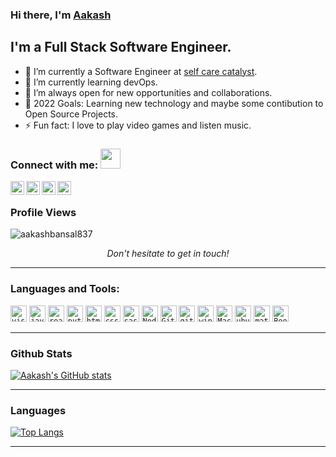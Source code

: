 ### Hi there, I'm [Aakash][website]

## I'm a Full Stack Software Engineer.

- 🔭 I’m currently a Software Engineer at [self care catalyst].
- 🌱 I’m currently learning devOps.
- 👯 I’m always open for new opportunities and collaborations.
- 🥅 2022 Goals: Learning new technology and maybe some contibution to Open Source Projects.
- ⚡ Fun fact: I love to play video games and listen music.

### Connect with me: <img src="https://media.giphy.com/media/LnQjpWaON8nhr21vNW/giphy.gif" height="32" width="32">

[<img align="left" alt="aakash" height="22px" src="https://img.icons8.com/nolan/64/github.png" />][website]
[<img align="left" alt="aakash | LinkedIn" height="22px" src="https://img.icons8.com/nolan/64/linkedin-circled.png" />][linkedin]
[<img align="left" alt="aakash | Gmail" height="22px" src="https://img.icons8.com/nolan/64/gmail-new.png" />][gmail]
[<img align="left" alt="aakash | Whatsapp" height="22px" src="https://img.icons8.com/nolan/64/whatsapp.png" />][whatsapp]
<br />


### Profile Views
<p align="left"> <img src="https://komarev.com/ghpvc/?username=aakashbansal837&label=Profile%20views&color=0e75b6&style=flat" alt="aakashbansal837" /> </p>

<p align=center>
<em>Don't hesitate to get in touch!</em>
</p>

---

### Languages and Tools:

[<code><img alt="visual studio code" width="26px" src="https://img.icons8.com/fluent/240/000000/visual-studio-code-2019.png" /></code>](https://code.visualstudio.com/)
[<code><img alt="javascript" width="26px" src="https://img.icons8.com/color/240/000000/javascript.png" /></code>](https://developer.mozilla.org/en-US/docs/Web/JavaScript)
[<code><img alt="react" width="26px" src="https://img.icons8.com/color/240/000000/react-native.png" /></code>](https://reactjs.org/)
[<code><img alt="python" width="26px" src="https://img.icons8.com/color/240/000000/python.png"></code>](https://www.python.org/)
[<code><img alt="html5" width="26px" src="https://img.icons8.com/color/240/000000/html-5.png"></code>](https://developer.mozilla.org/en-US/docs/Web/HTML)
[<code><img alt="css3" width="26px" src="https://img.icons8.com/color/240/000000/css3.png"></code>](https://developer.mozilla.org/en-US/docs/Web/CSS)
[<code><img alt="sass" width="26px" src="https://img.icons8.com/color/240/000000/sass.png"></code>](https://sass-lang.com/)
[<code><img alt="Node.js" width="26px" src="https://img.icons8.com/color/240/000000/nodejs.png"></code>](https://nodejs.org/en/)
[<code><img alt="Git" width="26px" src="https://img.icons8.com/color/240/000000/git.png"></code>](https://git-scm.com/)
[<code><img alt="github" width="26px" src="https://img.icons8.com/nolan/64/github.png"/></code>](https://github.com/)
[<code><img alt="windows" width="26px" src="https://img.icons8.com/color/240/000000/windows-10.png"></code>](https://www.microsoft.com/en-us/windows)
[<code><img alt="Mac Os" width="26px" src="https://img.icons8.com/external-flaticons-lineal-color-flat-icons/64/000000/external-mac-coworking-space-flaticons-lineal-color-flat-icons.png"/></code>](https://www.apple.com/in/macos)
[<code><img alt="ubuntu" width="26px" src="https://img.icons8.com/color/96/000000/ubuntu--v1.png"></code>](https://ubuntu.com/)
[<code><img alt="material ui" width="26px" src="https://img.icons8.com/color/96/000000/material-ui.png"></code>](https://material-ui.com/)
[<code><img alt="Bootstrap" width="26px" src="https://img.icons8.com/color/96/000000/bootstrap.png"></code>](https://getbootstrap.com/)

---
### Github Stats
[![Aakash's GitHub stats](https://github-readme-stats.vercel.app/api?username=aakashbansal837&show_icons=true&theme=tokyonight)](https://github.com/aakashbansal837)

---

### Languages
[![Top Langs](https://github-readme-stats.vercel.app/api/top-langs/?username=aakashbansal837&layout=compact&theme=tokyonight)](https://github.com/aakashbansal837?tab=repositories)


---

[website]: https://aakashbansal837.github.io
[self care catalyst]: https://www.selfcarecatalysts.com/
[linkedin]: https://www.linkedin.com/in/aakash-bansal-4b6852153/
[gmail]: mailto:aakashbansal837@gmail.com
[whatsapp]: https://wa.me/7015903806
